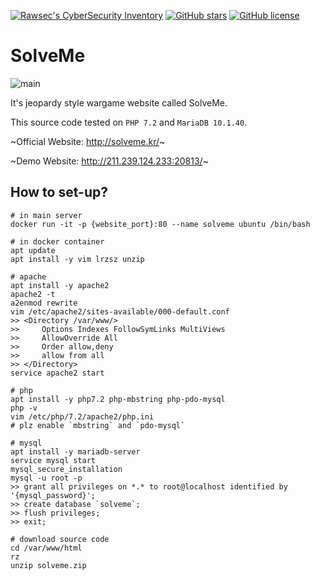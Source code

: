 [![Rawsec's CyberSecurity Inventory](https://inventory.raw.pm/img/badges/Rawsec-inventoried-FF5050_flat.svg)](https://inventory.raw.pm/ctf_platforms.html#Solve%20Me)
[![GitHub stars](https://img.shields.io/github/stars/safflower/solve-me.svg)](https://github.com/safflower/solve-me/stargazers)
[![GitHub license](https://img.shields.io/github/license/safflower/solve-me.svg)](https://github.com/safflower/solve-me/blob/master/LICENSE)

# SolveMe

![main](https://i.imgur.com/JaxGpfV.png)

It's jeopardy style wargame website called SolveMe.

This source code tested on `PHP 7.2` and `MariaDB 10.1.40`.

~Official Website: <http://solveme.kr/>~

~Demo Website: <http://211.239.124.233:20813/>~


## How to set-up?

```
# in main server
docker run -it -p {website_port}:80 --name solveme ubuntu /bin/bash
```

```
# in docker container
apt update
apt install -y vim lrzsz unzip

# apache
apt install -y apache2
apache2 -t
a2enmod rewrite
vim /etc/apache2/sites-available/000-default.conf
>> <Directory /var/www/>
>>     Options Indexes FollowSymLinks MultiViews
>>     AllowOverride All
>>     Order allow,deny
>>     allow from all
>> </Directory>
service apache2 start

# php
apt install -y php7.2 php-mbstring php-pdo-mysql
php -v
vim /etc/php/7.2/apache2/php.ini
# plz enable `mbstring` and `pdo-mysql`

# mysql
apt install -y mariadb-server
service mysql start
mysql_secure_installation
mysql -u root -p
>> grant all privileges on *.* to root@localhost identified by '{mysql_password}';
>> create database `solveme`;
>> flush privileges;
>> exit;

# download source code
cd /var/www/html
rz
unzip solveme.zip
```
